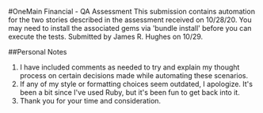 #OneMain Financial - QA Assessment
This submission contains automation for the two stories described in the assessment received on 10/28/20.
You may need to install the associated gems via 'bundle install' before you can execute the tests.
Submitted by James R. Hughes on 10/29.

##Personal Notes
1.  I have included comments as needed to try and explain my thought process on certain decisions made while automating these scenarios.
2.  If any of my style or formatting choices seem outdated, I apologize.  It's been a bit since I've used Ruby, but it's been fun to get back into it.
3.  Thank you for your time and consideration.

